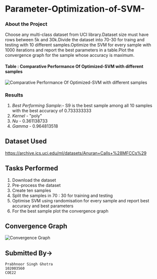 # Parameter-Optimization-of-SVM-


### About the Project
    
Choose any multi-class dataset from UCI library.Dataset size must have rows between 5k and 30k.Divide the dataset into 70-30 for traing and testing with 10 different samples.Optimize the SVM for every sample with 1000 iterations and report the best parameters in a table.Plot the convergence graph for the sample whose accuracy is maximum.
   
#### Table : Comparative Performance Of Optimized-SVM with different samples


![Comparative Performance Of Optimized-SVM with different samples](https://user-images.githubusercontent.com/118923632/233210703-aabfb6e9-84ae-4b3b-a859-c74516398e3a.png)

### Results
1. *Best Performing Sample*:- S9 is the best sample among all 10 samples with the best accuracy of 0.733333333 
2. *Kernel* - "poly"
3. *Nu* - 0.361138733
4. *Gamma* - 0.964813518


## Dataset Used 
https://archive.ics.uci.edu/ml/datasets/Anuran+Calls+%28MFCCs%29

## Tasks Performed
1. Download the dataset
2. Pre-process the dataset
3. Create ten samples 
4. Split the samples in  70 : 30 for training and testing
5. Optimise SVM using randomisation for every sample and report best accuracy and best parameters
6. For the best sample plot the convergence graph


## Convergence Graph
![Convergence Graph](https://user-images.githubusercontent.com/118923632/233213688-06d08d89-dca3-489b-b41c-e2fc6ae978ce.png)

## Submitted By->
```
Prabhnoor Singh Ghotra
102003560
COE22

 ``` 
